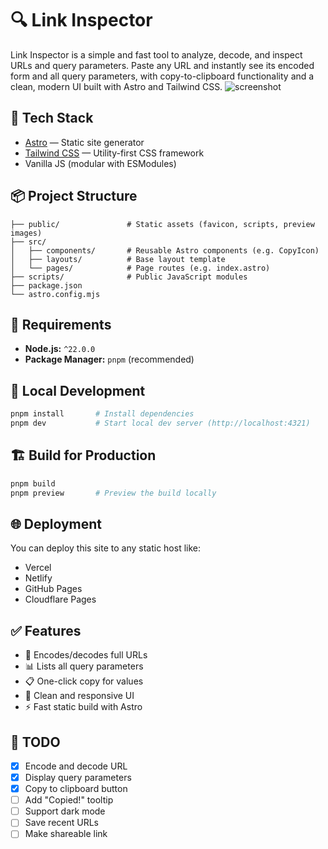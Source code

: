# 🔍 Link Inspector

Link Inspector is a simple and fast tool to analyze, decode, and inspect URLs and query parameters. Paste any URL and instantly see its encoded form and all query parameters, with copy-to-clipboard functionality and a clean, modern UI built with Astro and Tailwind CSS.
![screenshot](public/og-image.png)

## 🚀 Tech Stack

- [Astro](https://astro.build/) — Static site generator
- [Tailwind CSS](https://tailwindcss.com/) — Utility-first CSS framework
- Vanilla JS (modular with ESModules)

## 📦 Project Structure

```
├── public/               # Static assets (favicon, scripts, preview images)
├── src/
│   ├── components/       # Reusable Astro components (e.g. CopyIcon)
│   ├── layouts/          # Base layout template
│   └── pages/            # Page routes (e.g. index.astro)
├── scripts/              # Public JavaScript modules
├── package.json
└── astro.config.mjs
```

## 🔧 Requirements

- **Node.js:** `^22.0.0`
- **Package Manager:** `pnpm` (recommended)

## 🧪 Local Development

```bash
pnpm install       # Install dependencies
pnpm dev           # Start local dev server (http://localhost:4321)
```

## 🏗 Build for Production

```bash
pnpm build
pnpm preview       # Preview the build locally
```

## 🌐 Deployment

You can deploy this site to any static host like:

- Vercel
- Netlify
- GitHub Pages
- Cloudflare Pages

## ✅ Features

- 🔐 Encodes/decodes full URLs
- 📊 Lists all query parameters
- 📋 One-click copy for values
- 🧼 Clean and responsive UI
- ⚡ Fast static build with Astro

## 📝 TODO

- [x] Encode and decode URL
- [x] Display query parameters
- [x] Copy to clipboard button
- [ ] Add "Copied!" tooltip
- [ ] Support dark mode
- [ ] Save recent URLs
- [ ] Make shareable link
